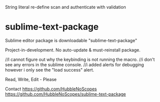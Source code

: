 String literal re-define scan and authenticate with validation
# sublime-text-package
Sublime editor package is downloadable "sublime-text-package"

Project-in-development. No auto-update & must-reinstall package.

//I cannot figure out why the keybinding is not running the macro.
//i don't see any errors in the sublime console.
//i added alerts for debugging however i only see the "load success" alert.


Read, Write, Edit - Please

Contact
https://github.com/HubbleNoScopes
https://github.com/HubbleNoScopes/sublime-text-package
